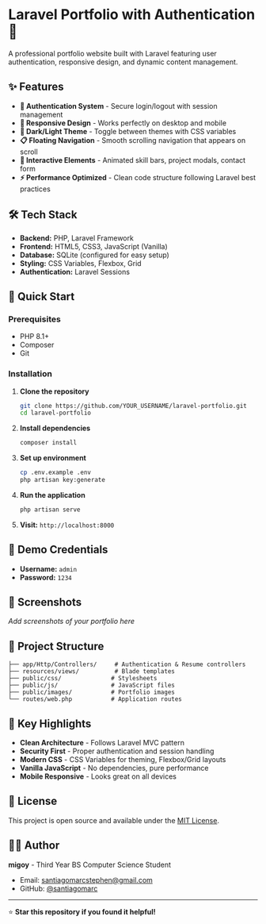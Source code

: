 # Laravel Portfolio with Authentication 🚀

A professional portfolio website built with Laravel featuring user authentication, responsive design, and dynamic content management.

## ✨ Features

- **🔐 Authentication System** - Secure login/logout with session management
- **📱 Responsive Design** - Works perfectly on desktop and mobile
- **🌙 Dark/Light Theme** - Toggle between themes with CSS variables
- **📋 Floating Navigation** - Smooth scrolling navigation that appears on scroll
- **🎨 Interactive Elements** - Animated skill bars, project modals, contact form
- **⚡ Performance Optimized** - Clean code structure following Laravel best practices

## 🛠️ Tech Stack

- **Backend:** PHP, Laravel Framework
- **Frontend:** HTML5, CSS3, JavaScript (Vanilla)
- **Database:** SQLite (configured for easy setup)
- **Styling:** CSS Variables, Flexbox, Grid
- **Authentication:** Laravel Sessions

## 🚀 Quick Start

### Prerequisites
- PHP 8.1+
- Composer
- Git

### Installation

1. **Clone the repository**
   ```bash
   git clone https://github.com/YOUR_USERNAME/laravel-portfolio.git
   cd laravel-portfolio
   ```

2. **Install dependencies**
   ```bash
   composer install
   ```

3. **Set up environment**
   ```bash
   cp .env.example .env
   php artisan key:generate
   ```

4. **Run the application**
   ```bash
   php artisan serve
   ```

5. **Visit:** `http://localhost:8000`

## 🔑 Demo Credentials

- **Username:** `admin`
- **Password:** `1234`

## 📸 Screenshots

*Add screenshots of your portfolio here*

## 🎯 Project Structure

```
├── app/Http/Controllers/     # Authentication & Resume controllers
├── resources/views/          # Blade templates
├── public/css/              # Stylesheets
├── public/js/               # JavaScript files
├── public/images/           # Portfolio images
└── routes/web.php           # Application routes
```

## 🌟 Key Highlights

- **Clean Architecture** - Follows Laravel MVC pattern
- **Security First** - Proper authentication and session handling
- **Modern CSS** - CSS Variables for theming, Flexbox/Grid layouts
- **Vanilla JavaScript** - No dependencies, pure performance
- **Mobile Responsive** - Looks great on all devices

## 📝 License

This project is open source and available under the [MIT License](LICENSE).

## 👨‍💻 Author

**migoy** - Third Year BS Computer Science Student
- Email: santiagomarcstephen@gmail.com
- GitHub: [@santiagomarc](https://github.com/santiagomarc)

---

⭐ **Star this repository if you found it helpful!**
